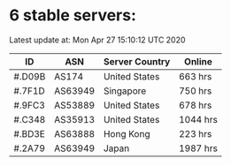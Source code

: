 # 6 stable servers:

Latest update at: Mon Apr 27 15:10:12 UTC 2020

| ID | ASN | Server Country | Online |
| -- | --- | -------------- | ------ |
| #.D09B | AS174 | United States | 663 hrs |
| #.7F1D | AS63949 | Singapore | 750 hrs |
| #.9FC3 | AS53889 | United States | 678 hrs |
| #.C348 | AS35913 | United States | 1044 hrs |
| #.BD3E | AS63888 | Hong Kong | 223 hrs |
| #.2A79 | AS63949 | Japan | 1987 hrs |

